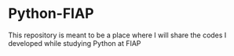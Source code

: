 # Python-FIAP
This repository is meant to be a place where I will share the codes I developed while studying Python at FIAP
